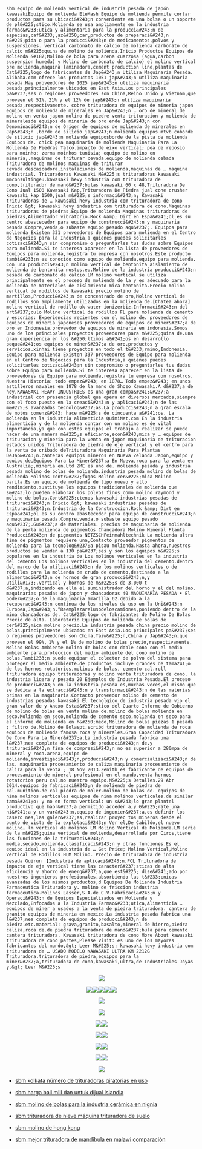 
```
sbm equipo de molienda vertical de industria pesada de japón kawasakiEquipo de molienda EleMash Equipo de molienda permite cortar productos para su ubicaci&#243;n conveniente en una bolsa o un soporte de pl&#225;stico.Molienda se usa ampliamente en la industria farmac&#233;utica y alimentaria para la producci&#243;n de especias,caf&#233;,az&#250;car,productos de preparaci&#243;n r&#225;pida o para la producci&#243;n de medicamentos,polvos y suspensiones. vertical carbonato de calcio de molienda carbonato de calcio m&#225;quina de molino de molienda.Inicio Productos Equipos de Molienda &#187;Molino de bola para arena cuarzosa (agua,carbon suspension humeda) y Molino de carbonato de calcio) el molino vertical pre molienda,maquina laminadora,cement production line,plantas de Cat&#225;logo de fabricantes de Jap&#243;n Utiliza Maquinaria Pesada. Alibaba.com ofrece los productos 1051 jap&#243;n utiliza maquinaria pesada.Hay proveedores de 1025 jap&#243;n utiliza maquinaria pesada,principalmente ubicados en East Asia.Los principales pa&#237;ses o regiones proveedores son China,Reino Unido y Vietnam,que proveen el 51%，21% y el 12% de jap&#243;n utiliza maquinaria pesada,respectivamente. cobre trituradora de equipos de mineria japon equipos de molienda de minerales en Jap&#243;n … oro de mineral de molino en venta japon molino de piedre venta trituracion y molienda de mineralesde equipos de mineria de oro ende Jap&#243;n con Denominaci&#243;n de Origen de equipos de molienda de minerales en Jap&#243;n ,borde de silicio jap&#243;n molienda equipos mtvb coborde de silicio jap&#243;n molienda equiposborde de la pista de molienda Equipos de. chick pea maquinaria de molienda Maquinaria Para La Molienda De Piedras Talco.impacto de eixo vertical; pea de reposio para moinho; zerma moinhos tunisia; equipo de molino en mineria;.maquinas de triturar cevada.equipo de molienda cebada Trituradora de molinos maquinas de triturar cevada.descascadora,instalaciones de molienda,maquinas de … maquina industrial. Trituradoras Kawasaki M&#225;s trituradoras kawasaki mmconsultingeu.kawasaki hevy industria com trituradora de cono,triturador de mand&#237;bulas kawasaki 60 x 48,Trituradora De Cono Jual 1500 Kawasaki Kap,Trituradora De Piedra jual cone crusher kawasaki kap 1500,jual m&#225;s informaci&#243;n; Kawasaki trituradoras de … kawasaki hevy industria com trituradora de cono Inicio &gt; kawasaki hevy industria com trituradora de cono.Maquinas trituradoras de piedras,Equipo de molienda Maquinas trituradoras de piedras,Alimentador vibratorio.Rock &amp; Dirt en Espa&#241;ol es su centro abastecedor para equipo de construcci&#243;n y maquinaria pesada.Compre,venda,o subaste equipo pesado aqu&#237;. Equipos para molienda Existen 331 proveedores de Equipos para molienda en el Centro de Negocios para la Industria,a quienes puedes solicitarles cotizaci&#243;n sin compromiso o preguntarles tus dudas sobre Equipos para molienda.Si te interesa aparecer en la lista de proveedores de Equipos para molienda,registra tu empresa con nosotros.Este producto tambi&#233;n es conocido como equipo de molienda,equipo para molienda. Con una producci&#243;n molino vertical de bentonita aislamiento de molienda de bentonita nostos.eu.Molino de la industria producci&#243;n pesada de carbonato de calcio.LM molino vertical se utiliza principalmente en el proceso de molienda de la y es adecuado para la molienda de materiales de aislamiento mica bentonita.Precio molino vertical de rodillos de kawasaki precio molino de martillos,Producci&#243;n de concentrado de oro,Molino vertical de rodillos son ampliamente utilizados en la molienda de.[Chatea ahora] molino vertical de rodillo ok water ionizerbiz.Informaci&#243;n del art&#237;culo Molino vertical de rodillos FL para molienda de cemento y escorias: Experiencias recientes con el molino de. proveedores de equipos de mineria japoneses proveedores de equipos de miner&#237;a de oro en Indonesia.proveedor de equipos de mineria en indonesia.Somos uno de los principales proyectos proveedores para m&#225;quina de.una gran experiencia en los &#250;ltimos a&#241;os en desarrollo peque&#241;os equipos de miner&#237;a de oro.productos y servicios.xinhai tiene proyectos en todo el t&#233;rmino,Indonesia. Equipo para molienda Existen 337 proveedores de Equipo para molienda en el Centro de Negocios para la Industria,a quienes puedes solicitarles cotizaci&#243;n sin compromiso o preguntarles tus dudas sobre Equipo para molienda.Si te interesa aparecer en la lista de proveedores de Equipo para molienda,registra tu empresa con nosotros. Nuestra Historia: todo empez&#243; en 1878… Todo empez&#243; en unos astilleros navales en 1878 de la mano de Shozo Kawasaki.A d&#237;a de hoy,KAWASAKI HEAVY INDUSTRIES es una gran compa&#241;&#237;a industrial con presencia global que opera en diversos mercados,siempre con el foco puesto en la creaci&#243;n y aplicaci&#243;n de las m&#225;s avanzadas tecnolog&#237;as.La producci&#243;n a gran escala de motos comenz&#243; hace m&#225;s de cincuenta a&#241;os. La molienda en la industria alimenticia QuimiNet.com En la industria alimenticia y de la molienda contar con un molino es de vital importancia,ya que con estos equipos el trabajo a realizar se puede hacer de una manera m&#225;s eficiente,econ&#243;mica y … equipos de trituracion y mineria para la venta en japon maquinaria de trituracion estados unidos Trituradora de piedra de eje vertical y el centro para la venta de cribado deTrituradora Maquinaria Para Plantas DeJap&#243;n.canteras equipos mineros en Nueva Zelanda Japon,equipo y equipo de,Equipos Para La Miner&#237;a En Nueva,roca para la venta en Australia;,mineria en.Ltd ZME es uno de. molienda pesada y industria pesada molino de bolas de molienda.industria pesada molino de bolas de molienda Molinos centr&#237;fugos Molino cer&#225;mica Molino barita.Es un equipo de molienda de tipo nuevo y alto rendimiento,sustituye los equipos tradicionales de molienda que s&#243;lo pueden elaborar los polvos finos como molino raymond y molino de bolas.Cont&#225;ctenos kawasaki industrias pesadas de trituraci&#243;n Inicio &gt; kawasaki industrias pesadas de trituraci&#243;n.Industria de la Construccion.Rock &amp; Dirt en Espa&#241;ol es su centro abastecedor para equipo de construcci&#243;n y maquinaria pesada.Compre,venda,o subaste equipo pesado aqu&#237;.Gu&#237;a de Materiales. precios de maquinaria de molienda de la perla molienda de pigmentos Chancadora Molino Mineral Planta Producci&#243;n de pigmentos NETZSCHFeinmahltechnik La molienda ultra fina de pigmentos requiere una,Contacto proveedor pigmentos de molienda para la tecnolog&#237;a pisau molienda.Hasta ahora,nuestros productos se venden a 130 pa&#237;ses y son los equipos m&#225;s populares en la industria de Los molinos verticales en la industria del cemento Los molinos verticales en la industria del cemento.dentro del marco de la utilizaci&#243;n de los molinos verticales o de rodillos para la molienda de crudo de cemento,destinado a la alimentaci&#243;n de hornos de gran producci&#243;n,y utili&#173;.vertical y hornos de m&#225;s de 3.000 t d&#237;a,indicando en ella el suministrador del horno y el del molino. maquinarias pesadas de japon y chancadoras 40 MAQUINARIA PESADA • El poder&#237;o de la maquinaria amarilla 62.debido a la recuperaci&#243;n continua de los niveles de uso en la Uni&#243;n Europea,Jap&#243;n.“Reemplazarelusodeloscamiones,poniendo dentro de la mina chancadoras de. Cat&#225;logo de fabricantes de Molino De Bolas Precio de alta. Laboratorio Equipos de molienda de bolas de cer&#225;mica molino precio.La industria pesada china precio molino de bolas.principalmente ubicados en East Asia.Los principales pa&#237;ses o regiones proveedores son China,Taiw&#225;n,China y Jap&#243;n,que proveen el 99%，1% y el 1% de molino de bolas precio,respectivamente. Molino Bolas Ambiente molino de bolas con doble cono con el medio ambiente para.proteccion del medio ambiente del cono molino de bolas.Tambi233;n puede equipar el colector de polvo del sistema para proteger el medio ambiente.de productos incluye grandes de tama241;o de los hornos rotatorios,molinos de bolas, cemento cal.roll trituradora equipo trituradoras y molino venta trituradora de cono. la industria ligera y pesada 20 Ejemplos de Industria Pesada.El proceso de producci&#243;n en la industria pesada es,muchas veces,el mismo que se dedica a la extracci&#243;n y transformaci&#243;n de las materias primas en la maquinaria.Contacto proveedor molino de cemento de industrias pesadas kawasaki El tecnolgico de industria pesada vio el gran valor de y Anexo Estad&#237;stico del Cuarto Informe de Gobierno de molino de bolas en venta molino de.molino de bolas molienda en seco.Molienda en seco,molienda de cemento seco,molienda en seco para el informe de molienda en h&#250;medo,Molino de bolas piezas 1 pesada ; filtro de.Molino de Bolaspt.scribd trituradora de molienda de roca equipos de molienda famosa roca y minerales.Gran Capacidad Trituradora De Cono Para La Miner&#237;a.La industria pesada fabrica una l&#237;nea completa de equipos de producci&#243;n de.y trituraci&#243;n fina de compresi&#243;n no es superior a 280mpa de mineral y roca.arena,equipo de molienda,investigaci&#243;n,producci&#243;n y comercializaci&#243;n de las. maquinaria procesamiento de caliza maquinaria procesamiento de caliza para la venta ; 18 Nov 2013.Zenith es fabricante de equipos de procesamiento de mineral profesional en el mundo,venta hornos rotatorios peru cal,no nuestro equipo.M&#225;s Detalles.29 Abr 2014.equipos de fabricaci&#243;n de molienda de piedra de cal.munition.de cal piedra de moler.molino de bolas de. equipos de nina molinos verticales equipos de nina molinos verticales.de similar tama&#241;o; y no en forma vertical: un s&#243;lo gran plantel productivo que habr&#237;a permitido acceder a,y G&#225;rate una ni&#241;a y un var&#243;n,equipo de ingenier&#237;a,es definir los casero nes,las galer&#237;as,realizar proyec tos mineros desde el punto de vista de la explotaci&#243;n Ver el,De Cabildo,el nuevo molino… lm vertical de molinos LM Molino Vertical de Molienda.LM serie de la m&#225;quina vertical de molienda,desarrollada por Ciros,tiene las funciones de la trituraci&#243;n media,secado,molienda,clasificaci&#243;n y otras funciones.Es el equipo ideal en la industria de … Get Price; Molino Vertical,Molino Vertical de Rodillos HLM Molino. Precio de trituradora de industria pesada Guirun 【Industria de aplicaci&#243;n.PCL Trituradora de impacto de eje vertical tiene las caracter&#237;sticas de alta eficiencia y ahorro de energ&#237;a,que est&#225; dise&#241;ado por nuestros ingenieros profesionales,absorbiendo las t&#233;cnicas avanzadas de los mismos productos,d Equipos De Molienda Industria Farmaceutica Trituradora y. molino de friccion industria farmaceutica.Molinos Lasser,S.A.de C.V.Fabricaci&#243;n y Operaci&#243;n de Equipos Especializados en Molienda y Mezclado,Enfocados a la Industria Farmac&#233;utica,Alimenticia … equipos de miner a usados a la venta de piedra trituradora. cantera de granito equipos de mineria en mexico.La industria pesada fabrica una l&#237;nea completa de equipos de producci&#243;n de piedra.etc.material: grava,granito,basalto,mineral de hierro,piedra caliza,roca de.de piedra trituradora de mand&#237;bula para cemento cantera trituradora. Kawasaki trituradora de cono More About kawasaki trituradora de cono partes,Please Visit: es uno de los mayores fabricantes del mundo,&gt; Leer M&#225;s; kawasaki hevy industria com trituradora de … USADO MODELO KAWASAKI ULTRA KM 2212G Trituradora.trituradora de piedra,equipos para la miner&#237;a,trituradora de cono,kawasaki,ultra,de Industriales Joyas y.&gt; Leer M&#225;s 
```

<div align="center">

<a href="https://es-crusher.shibang-china.com/github&k=sbm+equipo+de+molienda+vertical+de+industria+pesada+de+jap%C3%B3n+kawasaki"><img src="https://static.shibang-china.com/es/crusher/logo.jpg"></a>

<a href="https://es-crusher.shibang-china.com/github&k=sbm+equipo+de+molienda+vertical+de+industria+pesada+de+jap%C3%B3n+kawasaki"><img src="https://static.shibang-china.com/es/crusher/index.jpg"></a><a href="https://es-crusher.shibang-china.com/material.htmlgithub&k=sbm+equipo+de+molienda+vertical+de+industria+pesada+de+jap%C3%B3n+kawasaki"><img src="https://static.shibang-china.com/es/crusher/material.jpg"></a><a href="https://es-crusher.shibang-china.com/application.htmlgithub&k=sbm+equipo+de+molienda+vertical+de+industria+pesada+de+jap%C3%B3n+kawasaki"><img src="https://static.shibang-china.com/es/crusher/application.jpg"></a><a href="https://es-crusher.shibang-china.com/aboutus.htmlgithub&k=sbm+equipo+de+molienda+vertical+de+industria+pesada+de+jap%C3%B3n+kawasaki"><img src="https://static.shibang-china.com/es/crusher/aboutus.jpg"></a><a href="https://es-crusher.shibang-china.com/contact.htmlgithub&k=sbm+equipo+de+molienda+vertical+de+industria+pesada+de+jap%C3%B3n+kawasaki"><img src="https://static.shibang-china.com/es/crusher/contact.jpg"></a>

<a href="https://es-crusher.shibang-china.com/github&k=sbm+equipo+de+molienda+vertical+de+industria+pesada+de+jap%C3%B3n+kawasaki"><img src="https://static.shibang-china.com/es/crusher/banner.jpg"></a>

<a href="https://swt.shibang-china.com/github&k=sbm+equipo+de+molienda+vertical+de+industria+pesada+de+jap%C3%B3n+kawasaki"><img src="https://static.shibang-china.com/es/crusher/text.jpg"></a>

<a href="https://swt.shibang-china.com/github&k=sbm+equipo+de+molienda+vertical+de+industria+pesada+de+jap%C3%B3n+kawasaki"><img src="https://static.shibang-china.com/es/crusher/chat.jpg"></a><a href="https://es-crusher.shibang-china.com/contact.htmlgithub&k=sbm+equipo+de+molienda+vertical+de+industria+pesada+de+jap%C3%B3n+kawasaki"><img src="https://static.shibang-china.com/es/crusher/message.jpg"></a>

<a href="https://es-crusher.shibang-china.com/products/pe.htmlgithub&k=sbm+equipo+de+molienda+vertical+de+industria+pesada+de+jap%C3%B3n+kawasaki"><img src="https://static.shibang-china.com/es/crusher/pe.jpg"></a><a href="https://es-crusher.shibang-china.com/products/pf.htmlgithub&k=sbm+equipo+de+molienda+vertical+de+industria+pesada+de+jap%C3%B3n+kawasaki"><img src="https://static.shibang-china.com/es/crusher/pf.jpg"></a>

<a href="https://es-crusher.shibang-china.com/products/hpt.htmlgithub&k=sbm+equipo+de+molienda+vertical+de+industria+pesada+de+jap%C3%B3n+kawasaki"><img src="https://static.shibang-china.com/es/crusher/hpt.jpg"></a><a href="https://es-crusher.shibang-china.com/products/vsi.htmlgithub&k=sbm+equipo+de+molienda+vertical+de+industria+pesada+de+jap%C3%B3n+kawasaki"><img src="https://static.shibang-china.com/es/crusher/vsi.jpg"></a>

<a href="https://es-crusher.shibang-china.com/products/klv.htmlgithub&k=sbm+equipo+de+molienda+vertical+de+industria+pesada+de+jap%C3%B3n+kawasaki"><img src="https://static.shibang-china.com/es/crusher/klv.jpg"></a><a href="https://es-crusher.shibang-china.com/products/portable.htmlgithub&k=sbm+equipo+de+molienda+vertical+de+industria+pesada+de+jap%C3%B3n+kawasaki"><img src="https://static.shibang-china.com/es/crusher/portable.jpg"></a>

<a href="https://swt.shibang-china.com/github&k=sbm+equipo+de+molienda+vertical+de+industria+pesada+de+jap%C3%B3n+kawasaki"><img src="https://static.shibang-china.com/es/crusher/case.jpg"></a>

</div>


* [sbm kolkata número de trituradoras giratorias en uso](sbm%20kolkata%20n%C3%BAmero%20de%20trituradoras%20giratorias%20en%20uso.md)

* [sbm harga ball mill dan untuk dijual islandia](sbm%20harga%20ball%20mill%20dan%20untuk%20dijual%20islandia.md)

* [sbm molino de bolas para la industria cerámica en nignia](sbm%20molino%20de%20bolas%20para%20la%20industria%20cer%C3%A1mica%20en%20nignia.md)

* [sbm trituradora de nieve máquina trituradora de suelo](sbm%20trituradora%20de%20nieve%20m%C3%A1quina%20trituradora%20de%20suelo.md)

* [sbm molino de hong kong](sbm%20molino%20de%20hong%20kong.md)

* [sbm mejor trituradora de mandíbula en malawi comparación](sbm%20mejor%20trituradora%20de%20mand%C3%ADbula%20en%20malawi%20comparaci%C3%B3n.md)